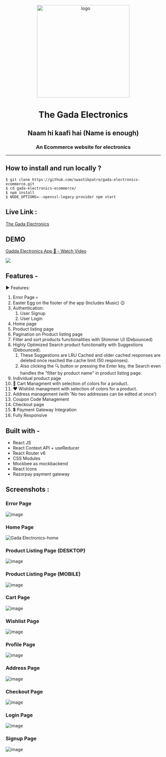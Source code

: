 <div align="center">
  <img src="https://res.cloudinary.com/dtbd1y4en/image/upload/v1686085866/jethalalBanner_mwo4ml.png" height="300" width="300" alt="logo"/>

# The Gada Electronics

## Naam hi kaafi hai (Name is enough)

### An Ecommerce website for electronics

  <hr />

</div>

## **How to install and run locally ?**

```
$ git clone https://github.com/swastikpatro/gada-electronics-ecommerce.git
$ cd gada-electronics-ecommerce/
$ npm install
$ NODE_OPTIONS=--openssl-legacy-provider npm start
```

## **Live Link :**

[The Gada Electronics](https://gada-electronics-ecommerce.vercel.app/)

## **DEMO**

<a href="https://www.awesomescreenshot.com/video/20639625">
    <p>Gadda Electronics App 📱 - Watch Video</p>
    <img style="max-width:300px;" src="https://cdn.loom.com/sessions/thumbnails/322cc01c9fed4c06ba42541fb8675ad0-1686135559450-with-play.gif">
  </a>

## **Features -**

▶ Features:

1. Error Page 💀
1. Easter Egg on the footer of the app (Includes Music) 😉
1. Authentication:
   1. User Signup
   1. User Login
1. Home page
1. Product listing page
1. Pagination on Product listing page
1. Filter and sort products functionalities with Shimmer UI (Debounced)
1. Highly Optimized Search product functionality with Suggestions (Debounced). 
    1. These Suggestions are LRU Cached and older cached responses are deleted once reached the cache limit (50 responses). 
    1. Also clicking the 🔍 button or pressing the Enter key, the Search even handles the "filter by product name" in product listing page.
1. Individual product page
1. 🛒 Cart Managment with selection of colors for a product. 
1. ❤ Wishlist managment with selection of colors for a product.
1. Address management (with 'No two addresses can be edited at once')
1. Coupon Code Management
1. Checkout page
1. 💲 Payment Gateway Integration 
1. Fully Responsive

## **Built with -**

- React JS
- React Context API + useReducer
- React Router v6
- CSS Modules
- Mockbee as mockbackend
- React Icons
- Razorpay payment gateway

## **Screenshots :**

### Error Page
![image](https://github.com/swastikpatro/gada-electronics-ecommerce/assets/113245457/0fd0c9a1-574a-4aef-bfe7-b59bc8ca0536)

### Home Page
![Gada Electronics-home](https://github.com/swastikpatro/gada-electronics-ecommerce/assets/113245457/b7ba9291-4afa-4629-a576-bcac41900cf4)

### Product Listing Page (DESKTOP)
![image](https://github.com/swastikpatro/gada-electronics-ecommerce/assets/113245457/c7423acb-db46-498b-85f3-e5d3e5d1a725)

### Product Listing Page (MOBILE)
![image](https://github.com/swastikpatro/gada-electronics-ecommerce/assets/113245457/ce97605a-c25b-47ae-8df2-9961168e8318)

### Cart Page
![image](https://github.com/swastikpatro/gada-electronics-ecommerce/assets/113245457/3d6c755c-808f-457a-92b2-cb2f4aa9b939)

### Wishlist Page
![image](https://github.com/swastikpatro/gada-electronics-ecommerce/assets/113245457/46f21440-c25d-498b-bc03-f906e0f26859)

### Profile Page
![image](https://github.com/swastikpatro/gada-electronics-ecommerce/assets/113245457/db3dee7c-9313-4328-abde-f84f68e1f78e)

### Address Page
![image](https://github.com/swastikpatro/gada-electronics-ecommerce/assets/113245457/38c423cd-760f-47c5-b16b-d1831ffd63ff)

### Checkout Page
![image](https://github.com/swastikpatro/gada-electronics-ecommerce/assets/113245457/fa192bcc-1dbd-47ee-aa82-0f708bb6d0d5)

### Login Page
![image](https://github.com/swastikpatro/gada-electronics-ecommerce/assets/113245457/e61ec27f-0f7e-4da3-aa3e-3d09f10b0d5a)

### Signup Page
![image](https://github.com/swastikpatro/gada-electronics-ecommerce/assets/113245457/b10f3147-4cad-4feb-8e61-5245f4662c07)
